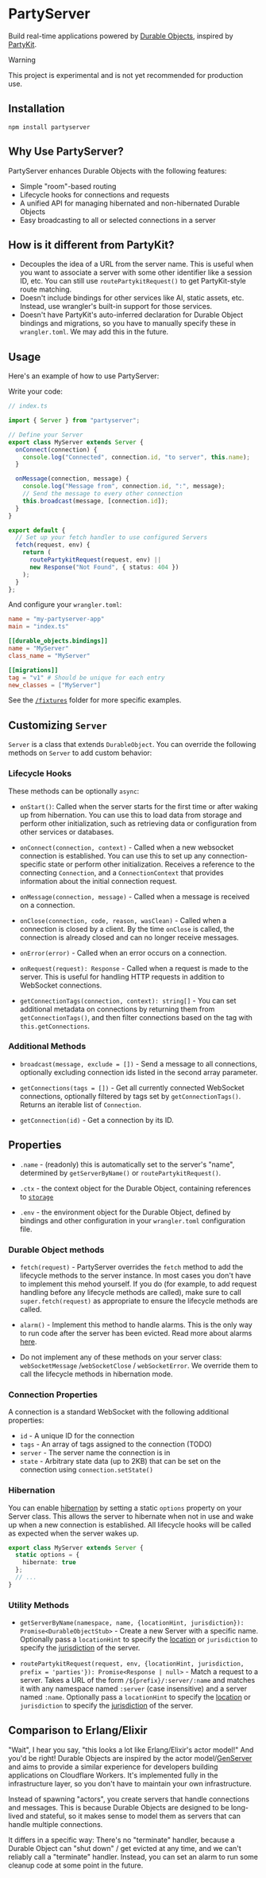 # PartyServer

Build real-time applications powered by [Durable Objects](https://developers.cloudflare.com/durable-objects/), inspired by [PartyKit](https://www.partykit.io/).

> [!WARNING]
> This project is experimental and is not yet recommended for production use.

## Installation

```shell
npm install partyserver
```

## Why Use PartyServer?

PartyServer enhances Durable Objects with the following features:

- Simple "room"-based routing
- Lifecycle hooks for connections and requests
- A unified API for managing hibernated and non-hibernated Durable Objects
- Easy broadcasting to all or selected connections in a server

## How is it different from PartyKit?

- Decouples the idea of a URL from the server name. This is useful when you want to associate a server with some other identifier like a session ID, etc. You can still use `routePartykitRequest()` to get PartyKit-style route matching.
- Doesn't include bindings for other services like AI, static assets, etc. Instead, use wrangler's built-in support for those services.
- Doesn't have PartyKit's auto-inferred declaration for Durable Object bindings and migrations, so you have to manually specify these in `wrangler.toml`. We may add this in the future.

## Usage

Here's an example of how to use PartyServer:

Write your code:

```ts
// index.ts

import { Server } from "partyserver";

// Define your Server
export class MyServer extends Server {
  onConnect(connection) {
    console.log("Connected", connection.id, "to server", this.name);
  }

  onMessage(connection, message) {
    console.log("Message from", connection.id, ":", message);
    // Send the message to every other connection
    this.broadcast(message, [connection.id]);
  }
}

export default {
  // Set up your fetch handler to use configured Servers
  fetch(request, env) {
    return (
      routePartykitRequest(request, env) ||
      new Response("Not Found", { status: 404 })
    );
  }
};
```

And configure your `wrangler.toml`:

```toml
name = "my-partyserver-app"
main = "index.ts"

[[durable_objects.bindings]]
name = "MyServer"
class_name = "MyServer"

[[migrations]]
tag = "v1" # Should be unique for each entry
new_classes = ["MyServer"]
```

See the [`/fixtures`](https://github.com/threepointone/partyserver/tree/main/fixtures) folder for more specific examples.

## Customizing `Server`

`Server` is a class that extends `DurableObject`. You can override the following methods on `Server` to add custom behavior:

### Lifecycle Hooks

These methods can be optionally `async`:

- `onStart()`: Called when the server starts for the first time or after waking up from hibernation. You can use this to load data from storage and perform other initialization, such as retrieving data or configuration from other services or databases.

- `onConnect(connection, context)` - Called when a new websocket connection is established. You can use this to set up any connection-specific state or perform other initialization. Receives a reference to the connecting `Connection`, and a `ConnectionContext` that provides information about the initial connection request.

- `onMessage(connection, message)` - Called when a message is received on a connection.

- `onClose(connection, code, reason, wasClean)` - Called when a connection is closed by a client. By the time `onClose` is called, the connection is already closed and can no longer receive messages.

- `onError(error)` - Called when an error occurs on a connection.

- `onRequest(request): Response` - Called when a request is made to the server. This is useful for handling HTTP requests in addition to WebSocket connections.

- `getConnectionTags(connection, context): string[]` - You can set additional metadata on connections by returning them from `getConnectionTags()`, and then filter connections based on the tag with `this.getConnections`.

### Additional Methods

- `broadcast(message, exclude = [])` - Send a message to all connections, optionally excluding connection ids listed in the second array parameter.

- `getConnections(tags = [])` - Get all currently connected WebSocket connections, optionally filtered by tags set by `getConnectionTags()`. Returns an iterable list of `Connection`.

- `getConnection(id)` - Get a connection by its ID.

## Properties

- `.name` - (readonly) this is automatically set to the server's "name", determined by `getServerByName()` or `routePartykitRequest()`.

- `.ctx` - the context object for the Durable Object, containing references to [`storage`](https://developers.cloudflare.com/durable-objects/api/transactional-storage-api/)

- `.env` - the environment object for the Durable Object, defined by bindings and other configuration in your `wrangler.toml` configuration file.

### Durable Object methods

- `fetch(request)` - PartyServer overrides the `fetch` method to add the lifecycle methods to the server instance. In most cases you don't have to implement this mehod yourself. If you do (for example, to add request handling before any lifecycle methods are called), make sure to call `super.fetch(request)` as appropriate to ensure the lifecycle methods are called.

- `alarm()` - Implement this method to handle alarms. This is the only way to run code after the server has been evicted. Read more about alarms [here](https://developers.cloudflare.com/durable-objects/api/alarms/).

- Do not implement any of these methods on your server class: `webSocketMessage` /`webSocketClose` / `webSocketError`. We override them to call the lifecycle methods in hibernation mode.

### Connection Properties

A connection is a standard WebSocket with the following additional properties:

- `id` - A unique ID for the connection
- `tags` - An array of tags assigned to the connection (TODO)
- `server` - The server name the connection is in
- `state` - Arbitrary state data (up to 2KB) that can be set on the connection using `connection.setState()`

### Hibernation

You can enable [hibernation](https://developers.cloudflare.com/durable-objects/reference/websockets/#websocket-hibernation) by setting a static `options` property on your Server class. This allows the server to hibernate when not in use and wake up when a new connection is established. All lifecycle hooks will be called as expected when the server wakes up.

```ts
export class MyServer extends Server {
  static options = {
    hibernate: true
  };
  // ...
}
```

### Utility Methods

- `getServerByName(namespace, name, {locationHint, jurisdiction}): Promise<DurableObjectStub>` - Create a new Server with a specific name. Optionally pass a `locationHint` to specify the [location](https://developers.cloudflare.com/durable-objects/reference/data-location/#provide-a-location-hint) or `jurisdiction` to specify the [jurisdiction](https://developers.cloudflare.com/durable-objects/reference/data-location/#restrict-durable-objects-to-a-jurisdiction) of the server.

- `routePartykitRequest(request, env, {locationHint, jurisdiction, prefix = 'parties'}): Promise<Response | null>` - Match a request to a server. Takes a URL of the form `/${prefix}/:server/:name` and matches it with any namespace named `:server` (case insensitive) and a server named `:name`. Optionally pass a `locationHint` to specify the [location](https://developers.cloudflare.com/durable-objects/reference/data-location/#provide-a-location-hint) or `jurisdiction` to specify the [jurisdiction](https://developers.cloudflare.com/durable-objects/reference/data-location/#restrict-durable-objects-to-a-jurisdiction) of the server.

## Comparison to Erlang/Elixir

"Wait", I hear you say, "this looks a lot like Erlang/Elixir's actor model!" And you'd be right! Durable Objects are inspired by the actor model/[GenServer](https://hexdocs.pm/elixir/1.12/GenServer.html) and aims to provide a similar experience for developers building applications on Cloudflare Workers. It's implemented fully in the infrastructure layer, so you don't have to maintain your own infrastructure.

Instead of spawning "actors", you create servers that handle connections and messages. This is because Durable Objects are designed to be long-lived and stateful, so it makes sense to model them as servers that can handle multiple connections.

It differs in a specific way: There's no "terminate" handler, because a Durable Object can "shut down" / get evicted at any time, and we can't reliably call a "terminate" handler. Instead, you can set an alarm to run some cleanup code at some point in the future.

